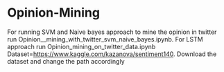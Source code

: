 # Opinion-Mining
For running SVM and Naive bayes approach to mine the opinion in twitter run Opinion__mining_with_twitter_svm_naive_bayes.ipynb.
For LSTM approach run Opinion_mining_on_twitter_data.ipynb 
Dataset=https://www.kaggle.com/kazanova/sentiment140.
Download the dataset and change the path accordingly
